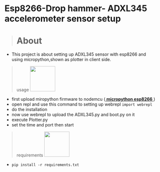 # Esp8266-Drop hammer- ADXL345 accelerometer sensor setup

> # About
- This project is about setting up ADXL345 sensor with esp8266 and using micropython,shown as plotter in client side.
>  usage  <img src="https://upload.wikimedia.org/wikipedia/commons/thumb/4/4e/Micropython-logo.svg/2000px-Micropython-logo.svg.png" width="83"/></p>
- first upload miropython firmware to nodemcu (<a href = "https://docs.micropython.org/en/latest/esp8266/esp8266/tutorial/repl.html" target = "_blank"> **micropython esp8266** </a>)
- open repl and use this command to setting up webrepl `import webrepl`
- do the installation
- now use webrepl to upload the ADXL345.py and boot.py on it
- execute Plotter.py 
- set the time and port then  start 
> requirements <img src="https://www.python.org/static/opengraph-icon-200x200.png" width="83"/></p>
- `pip install -r requirements.txt`


